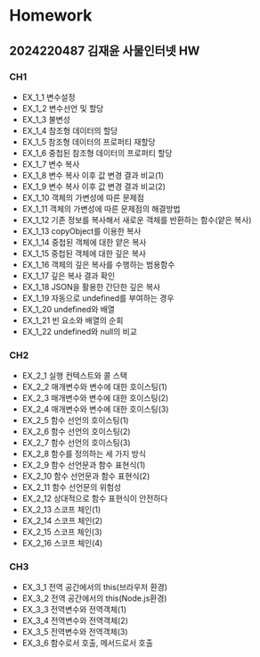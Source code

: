 # Homework 
## 2024220487 김재윤 사물인터넷 HW
### CH1
+ EX_1_1 변수설정 
+ EX_1_2 변수선언 및 할당 
+ EX_1_3 불변성
+ EX_1_4 참조형 데이터의 할당
+ EX_1_5 참조형 데이터의 프로퍼티 재할당
+ EX_1_6 중첩된 참조형 데이터의 프로퍼티 할당  
+ EX_1_7 변수 복사  
+ EX_1_8 변수 복사 이후 값 변경 결과 비교(1)  
+ EX_1_9 변수 복사 이후 값 변경 결과 비교(2)  
+ EX_1_10 객체의 가변성에 따른 문제점  
+ EX_1_11 객체의 가변성에 따른 문제점의 해결방법  
+ EX_1_12 기존 정보를 복사해서 새로운 객체를 반환하는 함수(얕은 복사) 
+ EX_1_13 copyObject를 이용한 복사  
+ EX_1_14 중첩된 객체에 대한 얕은 복사  
+ EX_1_15 중첩된 객체에 대한 깊은 복사
+ EX_1_16 객체의 깊은 복사를 수행하는 범용함수  
+ EX_1_17 깊은 복사 결과 확인
+ EX_1_18 JSON을 활용한 간단한 깊은 복사  
+ EX_1_19 자동으로 undefined를 부여하는 경우  
+ EX_1_20 undefined와 배열
+ EX_1_21 빈 요소와 배열의 순회
+ EX_1_22 undefined와 null의 비교


### CH2
+ EX_2_1 실행 컨텍스트와 콜 스택
+ EX_2_2 매개변수와 변수에 대한 호이스팅(1)  
+ EX_2_3 매개변수와 변수에 대한 호이스팅(2)
+ EX_2_4 매개변수와 변수에 대한 호이스팅(3)
+ EX_2_5 함수 선언의 호이스팅(1)  
+ EX_2_6 함수 선언의 호이스팅(2)  
+ EX_2_7 함수 선언의 호이스팅(3)  
+ EX_2_8 함수를 정의하는 세 가지 방식  
+ EX_2_9 함수 선언문과 함수 표현식(1)  
+ EX_2_10 함수 선언문과 함수 표현식(2)
+ EX_2_11 함수 선언문의 위험성 
+ EX_2_12 상대적으로 함수 표현식이 안전하다
+ EX_2_13 스코프 체인(1)  
+ EX_2_14 스코프 체인(2) 
+ EX_2_15 스코프 체인(3) 
+ EX_2_16 스코프 체인(4)


### CH3
+ EX_3_1 전역 공간에서의 this(브라우저 환경)  
+ EX_3_2 전역 공간에서의 this(Node.js환경)  
+ EX_3_3 전역변수와 전역객체(1)
+ EX_3_4 전역변수와 전역객체(2)  
+ EX_3_5 전역변수와 전역객체(3) 
+ EX_3_6 함수로서 호출, 메서드로서 호출

